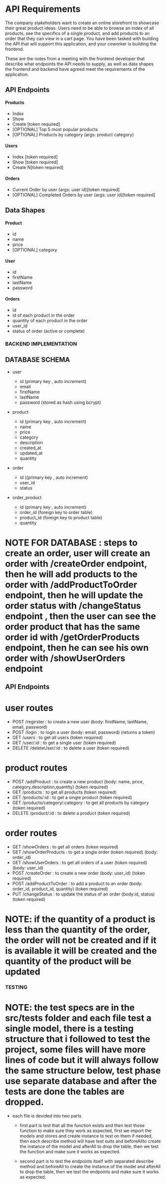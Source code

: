 # API Requirements

The company stakeholders want to create an online storefront to showcase their great product ideas. Users need to be able to browse an index of all products, see the specifics of a single product, and add products to an order that they can view in a cart page. You have been tasked with building the API that will support this application, and your coworker is building the frontend.

These are the notes from a meeting with the frontend developer that describe what endpoints the API needs to supply, as well as data shapes the frontend and backend have agreed meet the requirements of the application.

## API Endpoints

#### Products

- Index
- Show
- Create [token required]
- [OPTIONAL] Top 5 most popular products
- [OPTIONAL] Products by category (args: product category)

#### Users

- Index [token required]
- Show [token required]
- Create N[token required]

#### Orders

- Current Order by user (args: user id)[token required]
- [OPTIONAL] Completed Orders by user (args: user id)[token required]

## Data Shapes

#### Product

- id
- name
- price
- [OPTIONAL] category

#### User

- id
- firstName
- lastName
- password

#### Orders

- id
- id of each product in the order
- quantity of each product in the order
- user_id
- status of order (active or complete)

### BACKEND IMPLEMENTATION

## DATABASE SCHEMA

- user

  - id (primary key , auto increment)
  - email
  - firstName
  - lastName
  - password (stored as hash using bcrypt)

- product

  - id (primary key , auto increment)
  - name
  - price
  - category
  - description
  - created_at
  - updated_at
  - quantity

- order

  - id ((primary key , auto increment)
  - user_id
  - status

- order_product
  - id (primary key , auto increment)
  - order_id (foreign key to order table)
  - product_id (foreign key to product table)
  - quantity

# NOTE FOR DATABASE : steps to create an order, user will create an order with /createOrder endpoint, then he will add products to the order with /addProductToOrder endpoint, then he will update the order status with /changeStatus endpoint , then the user can see the order product that has the same order id with /getOrderProducts endpoint, then he can see his own order with /showUserOrders endpoint

## API Endpoints

# user routes

- POST /regirster : to create a new user (body: firstName, lastName, email, password)
- POST /login : to login a user (body: email, password) (returns a token)
- GET /users : to get all users (token required)
- GET /user/:id : to get a single user (token required)
- DELETE /deleteUser/:id : to delete a user (token required)

# product routes

- POST /addProduct : to create a new product (body: name, price, category,description,quantity) (token required)
- GET /products : to get all products (token required)
- GET /products/:id : to get a single product (token required)
- GET /products/category/:category : to get all products by category (token required)
- DELETE /product/:id : to delete a product (token required)

# order routes

- GET /showOrders : to get all orders (token required)
- GET /showOrderProducts : to get a single order (token required) (body: order_id)
- GET /showUserOrders : to get all orders of a user (token required) (body: user_id)
- POST /createOrder : to create a new order (body: user_id) (token required)
- POST /addProductToOrder : to add a product to an order (body: order_id, product_id, quantity) (token required)
- PUT /changeStatus : to update the status of an order (body:id, status) (token required)

# NOTE: if the quantity of a product is less than the quantity of the order, the order will not be created and if it is available it will be created and the quantity of the product will be updated

### TESTING

# NOTE: the test specs are in the src/tests folder and each file test a single model, there is a testing structure that i followed to test the project, some files will have more lines of code but it will always follow the same structure below, test phase use separate database and after the tests are done the tables are dropped.

- each file is devided into two parts

  - first part is test that all the function exists and then test those function to make sure they work as expected, first we import the models and stores and create instance to test on them if needed, then each describe method will have test suits and beforeAllto create the instance of the model and afterAll to drop the table, then we test the function and make sure it works as expected.

  - second part is to test the endpoints itself with separated describe method and beforeAll to create the instance of the model and afterAll to drop the table, then we test the endpoints and make sure it works as expected.

